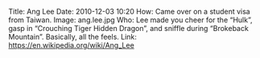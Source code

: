 Title: Ang Lee
Date: 2010-12-03 10:20
How: Came over on a student visa from Taiwan.
Image: ang.lee.jpg
Who: Lee made you cheer for the “Hulk”, gasp in “Crouching Tiger Hidden Dragon”, and sniffle during “Brokeback Mountain”. Basically, all the feels.
Link: https://en.wikipedia.org/wiki/Ang_Lee
